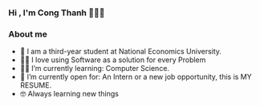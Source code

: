 ### Hi , I'm Cong Thanh :wave::wave::wave: 
### About me
- 🏫 I am a third-year student at National Economics University.
- 🧑‍💻 I love using Software as a solution for every Problem
- 🧑‍🎓 I’m currently learning: Computer Science.
- 🤔 I’m currently open for: An Intern or a new job opportunity, this is MY RESUME.
- 🤓 Always learning new things
 

<!--
**ThanhhCongNguyen/ThanhhCongNguyen** is a ✨ _special_ ✨ repository because its `README.md` (this file) appears on your GitHub profile.

Here are some ideas to get you started:

- 🔭 I’m currently working on ...
- 🌱 I’m currently learning ...
- 👯 I’m looking to collaborate on ...
- 🤔 I’m looking for help with ...
- 💬 Ask me about ...
- 📫 How to reach me: ...
- 😄 Pronouns: ...
- ⚡ Fun fact: ...
-->
